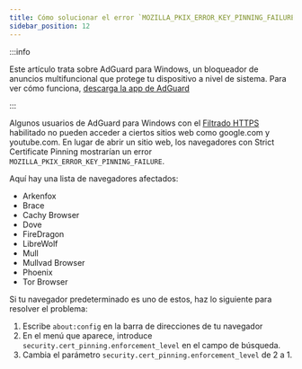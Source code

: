 ```yaml
---
title: Cómo solucionar el error `MOZILLA_PKIX_ERROR_KEY_PINNING_FAILURE`
sidebar_position: 12
---
```


:::info

Este artículo trata sobre AdGuard para Windows, un bloqueador de anuncios multifuncional que protege tu dispositivo a nivel de sistema. Para ver cómo funciona, [descarga la app de AdGuard](https://agrd.io/download-kb-adblock)

:::

Algunos usuarios de AdGuard para Windows con el [Filtrado HTTPS](/general/https-filtering/what-is-https-filtering) habilitado no pueden acceder a ciertos sitios web como google.com y youtube.com. En lugar de abrir un sitio web, los navegadores con Strict Certificate Pinning mostrarían un error `MOZILLA_PKIX_ERROR_KEY_PINNING_FAILURE`.

Aquí hay una lista de navegadores afectados:

- Arkenfox
- Brace
- Cachy Browser
- Dove
- FireDragon
- LibreWolf
- Mull
- Mullvad Browser
- Phoenix
- Tor Browser

Si tu navegador predeterminado es uno de estos, haz lo siguiente para resolver el problema:

1. Escribe `about:config` en la barra de direcciones de tu navegador
2. En el menú que aparece, introduce `security.cert_pinning.enforcement_level` en el campo de búsqueda.
3. Cambia el parámetro `security.cert_pinning.enforcement_level` de 2 a 1.
